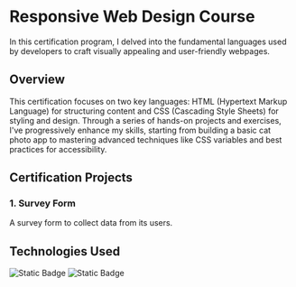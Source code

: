 # Responsive Web Design Course

In this certification program, I delved into the fundamental languages used by developers to craft visually appealing and user-friendly webpages.


## Overview

This certification focuses on two key languages: HTML (Hypertext Markup Language) for structuring content and CSS (Cascading Style Sheets) for styling and design. Through a series of hands-on projects and exercises, I've progressively enhance my skills, starting from building a basic cat photo app to mastering advanced techniques like CSS variables and best practices for accessibility.


## Certification Projects

### 1. Survey Form
A survey form to collect data from its users.


## Technologies Used
![Static Badge](https://img.shields.io/badge/HTML5-HTML5?style=for-the-badge&logo=HTML5&logoColor=white&labelColor=%23a82200&color=rgb(220%2C74%2C37))
![Static Badge](https://img.shields.io/badge/CSS3-CSS3?style=for-the-badge&logo=CSS3&logoColor=white&labelColor=%230429b0&color=%23254ADC)

